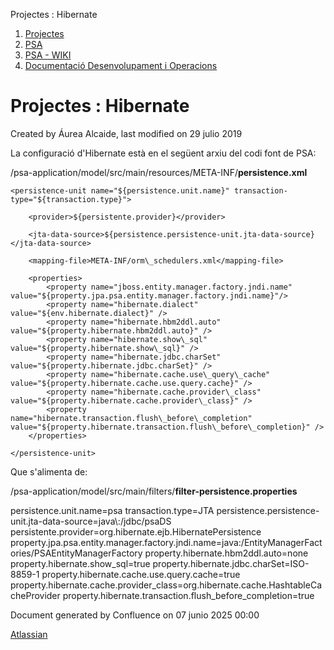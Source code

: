 Projectes : Hibernate  

1.  [Projectes](index.md)
2.  [PSA](PSA_24216342.md)
3.  [PSA - WIKI](PSA---WIKI_24216306.md)
4.  [Documentació Desenvolupament i Operacions](24216308.md)

Projectes : Hibernate
=====================

Created by Áurea Alcaide, last modified on 29 julio 2019

La configuració d'Hibernate està en el següent arxiu del codi font de PSA:

/psa-application/model/src/main/resources/META-INF/**persistence.xml**

<?xml version="1.0" encoding="UTF-8"?>
<persistence xmlns="http://java.sun.com/xml/ns/persistence" 
    xmlns:xsi="http://www.w3.org/2001/XMLSchema-instance" 
    xsi:schemaLocation="http://java.sun.com/xml/ns/persistence http://java.sun.com/xml/ns/persistence/persistence\_1\_0.xsd" 
    version="1.0">

    <persistence-unit name="${persistence.unit.name}" transaction-type="${transaction.type}">

        <provider>${persistente.provider}</provider>

        <jta-data-source>${persistence.persistence-unit.jta-data-source}</jta-data-source>

        <mapping-file>META-INF/orm\_schedulers.xml</mapping-file>

        <properties>
            <property name="jboss.entity.manager.factory.jndi.name"         value="${property.jpa.psa.entity.manager.factory.jndi.name}"/>
            <property name="hibernate.dialect"                                 value="${env.hibernate.dialect}" />
            <property name="hibernate.hbm2ddl.auto"                         value="${property.hibernate.hbm2ddl.auto}" />
            <property name="hibernate.show\_sql"                                 value="${property.hibernate.show\_sql}" />
            <property name="hibernate.jdbc.charSet"                            value="${property.hibernate.jdbc.charSet}" />
            <property name="hibernate.cache.use\_query\_cache"                    value="${property.hibernate.cache.use.query.cache}" />
            <property name="hibernate.cache.provider\_class"                 value="${property.hibernate.cache.provider\_class}" />
            <property name="hibernate.transaction.flush\_before\_completion"     value="${property.hibernate.transaction.flush\_before\_completion}" />
        </properties>

    </persistence-unit>
</persistence>

  

Que s'alimenta de:

/psa-application/model/src/main/filters/**filter-persistence.properties**

persistence.unit.name=psa
transaction.type=JTA
persistence.persistence-unit.jta-data-source=java\\:/jdbc/psaDS
persistente.provider=org.hibernate.ejb.HibernatePersistence
property.jpa.psa.entity.manager.factory.jndi.name=java:/EntityManagerFactories/PSAEntityManagerFactory
property.hibernate.hbm2ddl.auto=none
property.hibernate.show\_sql=true
property.hibernate.jdbc.charSet=ISO-8859-1
property.hibernate.cache.use.query.cache=true
property.hibernate.cache.provider\_class=org.hibernate.cache.HashtableCacheProvider
property.hibernate.transaction.flush\_before\_completion=true

  

  

Document generated by Confluence on 07 junio 2025 00:00

[Atlassian](http://www.atlassian.com/)